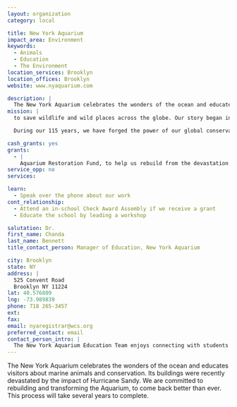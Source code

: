 ```yaml
---
layout: organization
category: local

title: New York Aquarium
impact_area: Environment
keywords: 
  - Animals
  - Education
  - The Environment
location_services: Brooklyn
location_offices: Brooklyn
website: www.nyaquarium.com

description: |
  The New York Aquarium celebrates the wonders of the ocean and educates visitors about marine animals and conservation.  Its buildings were recently devastated by the impact of Hurricane Sandy. We are committed to rebuilding and transforming the Aquarium, to come back better than ever.  This process will take several years to complete.
mission: |
  to save wildlife and wild places across the globe. Our story began in the early 1900’s when we successfully helped the American bison recover on the Western Plains. Today, we protect many of the world’s iconic creatures here and abroad.

  During our 115 years, we have forged the power of our global conservation work and the management of our five parks in New York City to create the world’s most comprehensive conservation organization. We currently manage about 500 conservation projects in more than 60 countries; and educate millions of visitors at our five living institutions in New York City on important issues affecting our planet. Our parks include The Bronx Zoo, New York Aquarium, Prospect Park Zoo, Queen Zoo and Central Park Zoo

cash_grants: yes
grants: 
  - |
    Aquarium Restoration Fund, to help us rebuild from the devastation of Sandy
service_opp: no
services: 

learn: 
  - Speak over the phone about our work
cont_relationship: 
  - Attend an in-school Check Award Assembly if we receive a grant
  - Educate the school by leading a workshop

salutation: Dr.
first_name: Chanda
last_name: Bennett
title_contact_person: Manager of Education, New York Aquarium

city: Brooklyn
state: NY
address: |
  525 Convent Road  
  Brooklyn NY 11224
lat: 40.576809
lng: -73.989839
phone: 718 265-3457
ext: 
fax: 
email: nyaregistrar@wcs.org
preferred_contact: email
contact_person_intro: |
  The New York Aquarium Education Team enjoys connecting with students like to raise awareness about the wonders of the ocean around us.  We are really happy that you are interested in the New York Aquarium and we look forward to talking with you soon.
---
```

The New York Aquarium celebrates the wonders of the ocean and educates visitors about marine animals and conservation.  Its buildings were recently devastated by the impact of Hurricane Sandy. We are committed to rebuilding and transforming the Aquarium, to come back better than ever.  This process will take several years to complete.